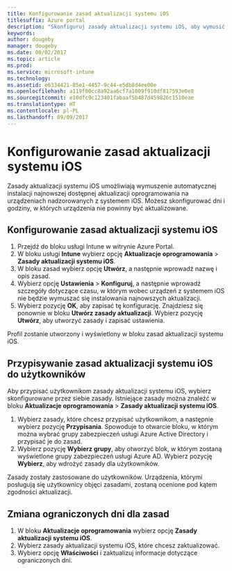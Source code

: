```yaml
---
title: Konfigurowanie zasad aktualizacji systemu iOS
titlesuffix: Azure portal
description: "Skonfiguruj zasady aktualizacji systemu iOS, aby wymusić automatyczna instalację najnowszej dostępnej aktualizacji oprogramowania na urządzeniach nadzorowanych z systemem iOS."
keywords: 
author: dougeby
manager: dougeby
ms.date: 08/02/2017
ms.topic: article
ms.prod: 
ms.service: microsoft-intune
ms.technology: 
ms.assetid: e6334421-85e1-4457-9c44-e5db8d4ee00e
ms.openlocfilehash: a119f00cc8a92aa6cf7a1009f910df817593e0e8
ms.sourcegitcommit: e10dfc9c123401fabaaf5b487d459826c1510eae
ms.translationtype: HT
ms.contentlocale: pl-PL
ms.lasthandoff: 09/09/2017
---
```

# <a name="configure-ios-update-policies"></a>Konfigurowanie zasad aktualizacji systemu iOS
Zasady aktualizacji systemu iOS umożliwiają wymuszenie automatycznej instalacji najnowszej dostępnej aktualizacji oprogramowania na urządzeniach nadzorowanych z systemem iOS. Możesz skonfigurować dni i godziny, w których urządzenia nie powinny być aktualizowane.

## <a name="configure-the-ios-update-policy"></a>Konfigurowanie zasad aktualizacji systemu iOS
1. Przejdź do bloku usługi Intune w witrynie Azure Portal.
2. W bloku usługi **Intune** wybierz opcję **Aktualizacje oprogramowania** > **Zasady aktualizacji systemu iOS**.
4. W bloku zasad wybierz opcję **Utwórz**, a następnie wprowadź nazwę i opis zasad.
5. Wybierz opcję **Ustawienia** > **Konfiguruj**, a następnie wprowadź szczegóły dotyczące czasu, w którym wobec urządzeń z systemem iOS nie będzie wymuszać się instalowania najnowszych aktualizacji.
6. Wybierz pozycję **OK**, aby zapisać tę konfigurację. Znajdziesz się ponownie w bloku **Utwórz zasady aktualizacji**. Wybierz pozycję **Utwórz**, aby utworzyć zasady i zapisać ustawienia.

Profil zostanie utworzony i wyświetlony w bloku zasad aktualizacji systemu iOS.

## <a name="assign-an-ios-update-policy-to-users"></a>Przypisywanie zasad aktualizacji systemu iOS do użytkowników
Aby przypisać użytkownikom zasady aktualizacji systemu iOS, wybierz skonfigurowane przez siebie zasady. Istniejące zasady można znaleźć w bloku **Aktualizacje oprogramowania** > **Zasady aktualizacji systemu iOS**.
1. Wybierz zasady, które chcesz przypisać użytkownikom, a następnie wybierz pozycję **Przypisania**. Spowoduje to otwarcie bloku, w którym można wybrać grupy zabezpieczeń usługi Azure Active Directory i przypisać je do zasad.
2. Wybierz pozycję **Wybierz grupy**, aby otworzyć blok, w którym zostaną wyświetlone grupy zabezpieczeń usługi Azure AD. Wybierz pozycję **Wybierz**, aby wdrożyć zasady dla użytkowników.

Zasady zostały zastosowane do użytkowników. Urządzenia, którymi posługują się użytkownicy objęci zasadami, zostaną ocenione pod kątem zgodności aktualizacji.

## <a name="change-the-restricted-days-for-the-policy"></a>Zmiana ograniczonych dni dla zasad
1. W bloku **Aktualizacje oprogramowania** wybierz opcję **Zasady aktualizacji systemu iOS**.
2. Wybierz zasady aktualizacji systemu iOS, które chcesz zaktualizować.
3. Wybierz opcję **Właściwości** i zaktualizuj informacje dotyczące ograniczonych dni.

